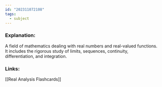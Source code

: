 ```yaml
---
id: "202311072108"
tags:
  - subject
---
```

### Explanation:
A field of mathematics dealing with real numbers and real-valued functions. It includes the rigorous study of limits, sequences, continuity, differentiation, and integration.
### Links:
[[Real Analysis Flashcards]]
